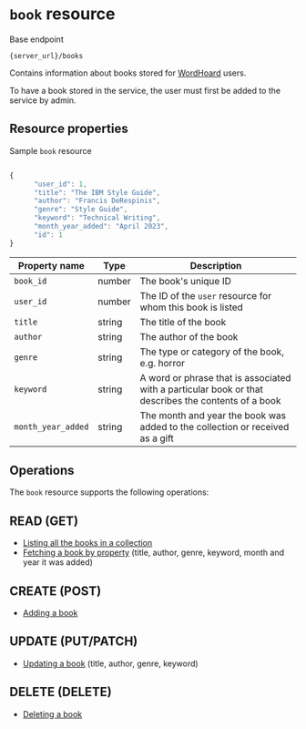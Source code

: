 
# `book` resource

Base endpoint

```shell
{server_url}/books
```

Contains information about books stored for [WordHoard](../../overview.md) users.

To have a book stored in the service, the user must first be added to the service by admin.

## Resource properties

Sample `book` resource

```js

{
      "user_id": 1,
      "title": "The IBM Style Guide",
      "author": "Francis DeRespinis",
      "genre": "Style Guide",
      "keyword": "Technical Writing",
      "month_year_added": "April 2023",
      "id": 1
}
```

| Property name | Type | Description |
| ------------- | ----------- | ----------- |
| `book_id` | number | The book's unique ID |
| `user_id` | number | The ID of the `user` resource for whom this book is listed |
| `title` | string | The title of the book |
| `author` | string | The author of the book|
| `genre` | string | The type or category of the book, e.g. horror|
| `keyword` | string | A word or phrase that is associated with a particular book or that describes the contents of a book|
| `month_year_added` | string | The month and year the book was added to the collection or received as a gift |

## Operations

The `book` resource supports the following operations:

## READ (GET)

* [Listing all the books in a collection](list-all-books.md)
* [Fetching a book by property](fetch-a-book-by-property.md) (title, author, genre, keyword, month and year it was added)

## CREATE (POST)

* [Adding a book](add-a-book.md)

## UPDATE (PUT/PATCH)

* [Updating a book](update-a-book.md) (title, author, genre, keyword)

## DELETE (DELETE)

* [Deleting a book](delete-a-book.md)
